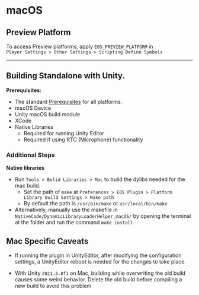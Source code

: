 # macOS 

## Preview Platform

To access Preview platforms, apply `EOS_PREVIEW_PLATFORM` in   
`Player Settings > Other Settings > Scripting Define Symbols`

---------------------------------------
## Building Standalone with Unity.

**Prerequisites:**

* The standard <a href="/readme.md#prerequisites">Prerequisites</a> for all platforms.
* macOS Device
* Unity macOS build module
* XCode
* Native Libraries  
  * Required for running Unity Editor
  * Required if using RTC (Microphone) functionality

### Additional Steps

**Native libraries**

* Run `Tools > Bulid Libraries > Mac` to build the dylibs needed for the mac build.
    * Set the path of `make` at `Preferences > EOS Plugin > Platform Library Build Settings > Make path`  
    * By default the path is `/usr/bin/make` or `usr/local/bin/make`
* Alternatively, manually use the makefile in `NativeCode/DynamicLibraryLoaderHelper_macOS/` by opening the terminal at the folder and run the command `make install`


## Mac Specific Caveats

* If running the plugin in UnityEditor, after modifying the configuration settings,
a UnityEditor reboot is needed for the changes to take place.  

* With Unity `2021.3.8f1` on Mac, building while overwriting the old build causes some weird behavior. Delete the old build before compiling a new build to avoid this problem
